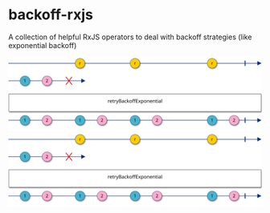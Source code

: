 # backoff-rxjs
A collection of helpful RxJS operators to deal with backoff strategies (like exponential backoff)

![Retry Backoff Exponential Image](./retryBackoffExponential.svg)
<img src="./retryBackoffExponential.svg">